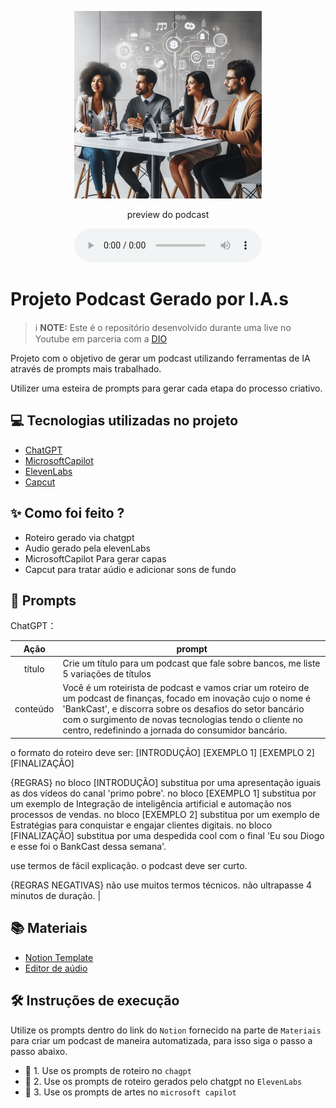 <p align="center">
<img 
    src="./assets/podcast%20sobre%20inova%C3%A7%C3%A3o%20no%20setor%20de%20banking.png"
    width="300"
/>
</p>


</p>

<p align="center">
    preview do podcast
</p>

<div align="center">
    <audio src="output/podcast_editado.MP3" controls title="Podcast editado"></audio>
</div>

# Projeto Podcast Gerado por I.A.s


 > ℹ️ **NOTE:** Este é o repositório desenvolvido durante uma live no Youtube em parceria com a [DIO](https://dio.me)

Projeto com o objetivo de gerar um podcast utilizando ferramentas de IA através de prompts mais trabalhado.

Utilizer uma esteira de prompts para gerar cada etapa do processo criativo.

## 💻 Tecnologias utilizadas no projeto

- [ChatGPT](https://chat.openai.com/) 
- [MicrosoftCapilot](https://copilot.microsoft.com/)
- [ElevenLabs](https://beta.elevenlabs.io/)
- [Capcut](https://www.capcut.com/pt-br/)

## ✨ Como foi feito ?

- Roteiro gerado via chatgpt
- Audio gerado pela elevenLabs
- MicrosoftCapilot Para gerar capas
- Capcut para tratar aúdio e adicionar sons de fundo

## 🧠 Prompts


ChatGPT：

|   Ação   | prompt                                                                                                                                                                                                                                                                         |
| :------: | ------------------------------------------------------------------------------------------------------------------------------------------------------------------------------------------------------------------------------------------------------------------------------ |
|  título  | Crie um título para um podcast que fale sobre bancos, me liste 5 variações de títulos                                                        |
| conteúdo | Você é um roteirista de podcast e vamos criar um roteiro de um podcast de finanças, focado em inovação cujo o nome é 'BankCast', e discorra sobre os desafios do setor bancário com o surgimento de novas tecnologias tendo o cliente no centro, redefinindo a jornada do consumidor bancário. 

o formato do roteiro deve ser:
[INTRODUÇÃO]
[EXEMPLO 1]
[EXEMPLO 2]
[FINALIZAÇÃO]

{REGRAS}
no bloco [INTRODUÇÃO] substitua por uma apresentação iguais as dos vídeos do canal 'primo pobre'.
no bloco [EXEMPLO 1] substitua por um exemplo de Integração de inteligência artificial e automação nos processos de vendas.
no bloco [EXEMPLO 2] substitua por um exemplo de Estratégias para conquistar e engajar clientes digitais.
no bloco [FINALIZAÇÃO] substitua por uma despedida cool com o final 'Eu sou Diogo e esse foi o BankCast dessa semana'.

use termos de fácil explicação.
o podcast deve ser curto.

{REGRAS NEGATIVAS}
não use muitos termos técnicos.
não ultrapasse 4 minutos de duração. |

## 📚 Materiais

- [Notion Template](https://helpful-jump-17b.notion.site/PAS-Podcast-AI-Studio-210489e15d7a4a73b743bb159e45d06f?pvs=4)
- [Editor de aúdio](https://www.capcut.com/editor?from_page=landing_page&__action_from=picture_V%C3%ADdeos%20profissionais%20em%20minutos,%20n%C3%A3o%20em%20horas.)


## 🛠️ Instruções de execução

Utilize os prompts dentro do link do `Notion` fornecido na parte de `Materiais` para criar um podcast de maneira automatizada, para isso siga o passo a passo abaixo.

- 🤖 1. Use os prompts de roteiro no `chagpt`
- 🤖 2. Use os prompts de roteiro gerados pelo chatgpt no  `ElevenLabs`
- 🤖 3. Use os prompts de artes no `microsoft capilot`

